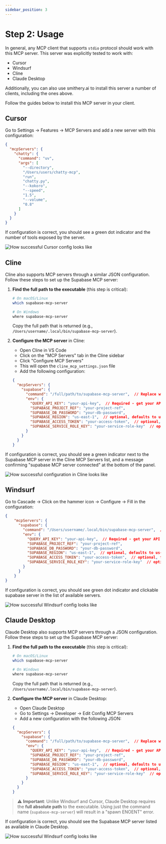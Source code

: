 ```yaml
---
sidebar_position: 3
---
```


# Step 2: Usage

In general, any MCP client that supports `stdio` protocol should work with this MCP server. This server was explicitly tested to work with:

- Cursor
- Windsurf
- Cline
- Claude Desktop

Additionally, you can also use smithery.ai to install this server a number of clients, including the ones above.

Follow the guides below to install this MCP server in your client.

## Cursor

Go to Settings -> Features -> MCP Servers and add a new server with this configuration:

```json
{
  "mcpServers": {
    "chatty": {
      "command": "uv",
      "args": [
        "--directory",
        "/Users/users/chatty-mcp",
        "run",
        "chatty.py",
        "--kokoro",
        "--speed",
        "1.5",
        "--volume",
        "0.8"
      ]
    }
  }
}
```

If configuration is correct, you should see a green dot indicator and the number of tools exposed by the server.

![How successful Cursor config looks like](https://github.com/user-attachments/assets/45df080a-8199-4aca-b59c-a84dc7fe2c09)


## Cline
Cline also supports MCP servers through a similar JSON configuration. Follow these steps to set up the Supabase MCP server:

1. **Find the full path to the executable** (this step is critical):

   ```bash
   # On macOS/Linux
   which supabase-mcp-server

   # On Windows
   where supabase-mcp-server
   ```
   Copy the full path that is returned (e.g., `/Users/username/.local/bin/supabase-mcp-server`).

2. **Configure the MCP server** in Cline:

   - Open Cline in VS Code
   - Click on the "MCP Servers" tab in the Cline sidebar
   - Click "Configure MCP Servers"
   - This will open the `cline_mcp_settings.json` file
   - Add the following configuration:

   ```json
   {
     "mcpServers": {
       "supabase": {
         "command": "/full/path/to/supabase-mcp-server",  // Replace with the actual path from step 1
         "env": {
           "QUERY_API_KEY": "your-api-key",  // Required - get your API key at thequery.dev
           "SUPABASE_PROJECT_REF": "your-project-ref",
           "SUPABASE_DB_PASSWORD": "your-db-password",
           "SUPABASE_REGION": "us-east-1",  // optional, defaults to us-east-1
           "SUPABASE_ACCESS_TOKEN": "your-access-token",  // optional, for management API
           "SUPABASE_SERVICE_ROLE_KEY": "your-service-role-key"  // optional, for Auth Admin SDK
         }
       }
     }
   }
   ```

If configuration is correct, you should see a green indicator next to the Supabase MCP server in the Cline MCP Servers list, and a message confirming "supabase MCP server connected" at the bottom of the panel.

![How successful configuration in Cline looks like](https://github.com/user-attachments/assets/6c4446ad-7a58-44c6-bf12-6c82222bbe59)


## Windsurf
Go to Cascade -> Click on the hammer icon -> Configure -> Fill in the configuration:
```json
{
    "mcpServers": {
      "supabase": {
        "command": "/Users/username/.local/bin/supabase-mcp-server",  // update path
        "env": {
          "QUERY_API_KEY": "your-api-key",  // Required - get your API key at thequery.dev
          "SUPABASE_PROJECT_REF": "your-project-ref",
          "SUPABASE_DB_PASSWORD": "your-db-password",
          "SUPABASE_REGION": "us-east-1",  // optional, defaults to us-east-1
          "SUPABASE_ACCESS_TOKEN": "your-access-token",  // optional, for management API
          "SUPABASE_SERVICE_ROLE_KEY": "your-service-role-key"  // optional, for Auth Admin SDK
        }
      }
    }
}
```
If configuration is correct, you should see green dot indicator and clickable supabase server in the list of available servers.

![How successful Windsurf config looks like](https://github.com/user-attachments/assets/322b7423-8c71-410b-bcab-aff1b143faa4)

## Claude Desktop

Claude Desktop also supports MCP servers through a JSON configuration. Follow these steps to set up the Supabase MCP server:

1. **Find the full path to the executable** (this step is critical):
   ```bash
   # On macOS/Linux
   which supabase-mcp-server

   # On Windows
   where supabase-mcp-server
   ```
   Copy the full path that is returned (e.g., `/Users/username/.local/bin/supabase-mcp-server`).

2. **Configure the MCP server** in Claude Desktop:
   - Open Claude Desktop
   - Go to Settings → Developer -> Edit Config MCP Servers
   - Add a new configuration with the following JSON:

   ```json
   {
     "mcpServers": {
       "supabase": {
         "command": "/full/path/to/supabase-mcp-server",  // Replace with the actual path from step 1
         "env": {
           "QUERY_API_KEY": "your-api-key",  // Required - get your API key at thequery.dev
           "SUPABASE_PROJECT_REF": "your-project-ref",
           "SUPABASE_DB_PASSWORD": "your-db-password",
           "SUPABASE_REGION": "us-east-1",  // optional, defaults to us-east-1
           "SUPABASE_ACCESS_TOKEN": "your-access-token",  // optional, for management API
           "SUPABASE_SERVICE_ROLE_KEY": "your-service-role-key"  // optional, for Auth Admin SDK
         }
       }
     }
   }
   ```

> ⚠️ **Important**: Unlike Windsurf and Cursor, Claude Desktop requires the **full absolute path** to the executable. Using just the command name (`supabase-mcp-server`) will result in a "spawn ENOENT" error.

If configuration is correct, you should see the Supabase MCP server listed as available in Claude Desktop.

![How successful Windsurf config looks like](https://github.com/user-attachments/assets/500bcd40-6245-40a7-b23b-189827ed2923)
